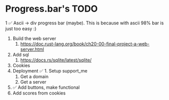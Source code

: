 # Progress.bar's TODO 

1  ✅ Ascii -> div progress bar (maybe). This is because with ascii 98% bar is just too easy :)
1. Build the web server 
   1. https://doc.rust-lang.org/book/ch20-00-final-project-a-web-server.html
2. Add sql 
   1.  https://docs.rs/sqlite/latest/sqlite/
3. Cookies 
4. Deployment
   ✅ 1. Setup support_me
   1. Get a domain
   2. Get a server
5. ✅ Add buttons, make functional
6. Add scores from cookies 